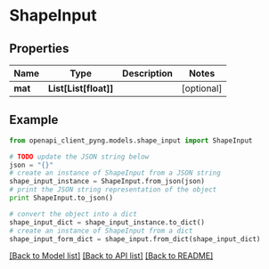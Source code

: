 # ShapeInput


## Properties
Name | Type | Description | Notes
------------ | ------------- | ------------- | -------------
**mat** | **List[List[float]]** |  | [optional] 

## Example

```python
from openapi_client_pyng.models.shape_input import ShapeInput

# TODO update the JSON string below
json = "{}"
# create an instance of ShapeInput from a JSON string
shape_input_instance = ShapeInput.from_json(json)
# print the JSON string representation of the object
print ShapeInput.to_json()

# convert the object into a dict
shape_input_dict = shape_input_instance.to_dict()
# create an instance of ShapeInput from a dict
shape_input_form_dict = shape_input.from_dict(shape_input_dict)
```
[[Back to Model list]](../README.md#documentation-for-models) [[Back to API list]](../README.md#documentation-for-api-endpoints) [[Back to README]](../README.md)


